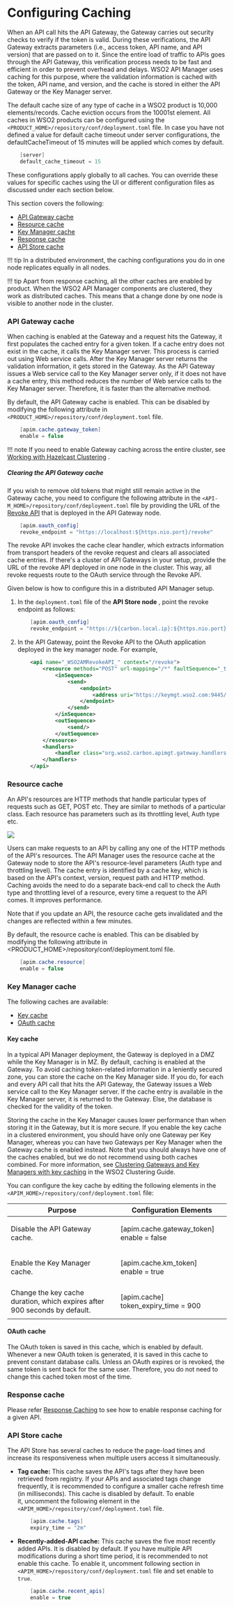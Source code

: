 # Configuring Caching

When an API call hits the API Gateway, the Gateway carries out security checks to verify if the token is valid. During these verifications, the API Gateway extracts parameters (i.e., access token, API name, and API version) that are passed on to it. Since the entire load of traffic to APIs goes through the API Gateway, this verification process needs to be fast and efficient in order to prevent overhead and delays. WSO2 API Manager uses caching for this purpose, where the validation information is cached with the token, API name, and version, and the cache is stored in either the API Gateway or the Key Manager server.

The default cache size of any type of cache in a WSO2 product is 10,000 elements/records. Cache eviction occurs from the 10001st element. All caches in WSO2 products can be configured using the `<PRODUCT_HOME>/repository/conf/deployment.toml` file. In case you have not defined a value for default cache timeout under server configurations, the defaultCacheTimeout of 15 minutes will be applied which comes by default.

``` java
    [server]
    default_cache_timeout = 15
```

These configurations apply globally to all caches. You can override these values for specific caches using the UI or different configuration files as discussed under each section below.

This section covers the following:

-   [API Gateway cache](#api-gateway-cache)
-   [Resource cache](#resource-cache)
-   [Key Manager cache](#key-manager-cache)
-   [Response cache](#response-cache)
-   [API Store cache](#api-store-cache)

!!! tip
    In a distributed environment, the caching configurations you do in one node replicates equally in all nodes.

!!! tip
    Apart from response caching, all the other caches are enabled by product. When the WSO2 API Manager components are clustered, they work as distributed caches. This means that a change done by one node is visible to another node in the cluster.


### API Gateway cache

When caching is enabled at the Gateway and a request hits the Gateway, it first populates the cached entry for a given token. If a cache entry does not exist in the cache, it calls the Key Manager server. This process is carried out using Web service calls. After the Key Manager server returns the validation information, it gets stored in the Gateway. As the API Gateway issues a Web service call to the Key Manager server only, if it does not have a cache entry, this method reduces the number of Web service calls to the Key Manager server. Therefore, it is faster than the alternative method.

By default, the API Gateway cache is enabled. This can be disabled by modifying the following attribute in `<PRODUCT_HOME>/repository/conf/deployment.toml` file.

``` java
    [apim.cache.gateway_token]
    enable = false
```

!!! note
    If you need to enable Gateway caching across the entire cluster, see [Working with Hazelcast Clustering](https://docs.wso2.com/display/AM260/Working+with+Hazelcast+Clustering#WorkingwithHazelcastClustering-WhentouseHazelcast) .


##### Clearing the API Gateway cache

If you wish to remove old tokens that might still remain active in the Gateway cache, you need to configure the following attribute in the `<API-M_HOME>/repository/conf/deployment.toml` file by providing the URL of the [Revoke API](https://docs.wso2.com/display/AM260/Token+API) that is deployed in the API Gateway node. 

``` java
    [apim.oauth_config]
    revoke_endpoint = "https://localhost:${https.nio.port}/revoke"
```

The revoke API invokes the cache clear handler, which extracts information from transport headers of the revoke request and clears all associated cache entries. If there's a cluster of API Gateways in your setup, provide the URL of the revoke API deployed in one node in the cluster. This way, all revoke requests route to the OAuth service through the Revoke API.

Given below is how to configure this in a distributed API Manager setup.

1.  In the `deployment.toml` file of the **API Store node** , point the revoke endpoint as follows:

    ``` java
        [apim.oauth_config]
        revoke_endpoint = "https://${carbon.local.ip}:${https.nio.port}/revoke"
    ```

2.  In the API Gateway, point the Revoke API to the OAuth application deployed in the key manager node. For example,

    ``` xml
        <api name="_WSO2AMRevokeAPI_" context="/revoke">
            <resource methods="POST" url-mapping="/*" faultSequence="_token_fault_">
                <inSequence>
                    <send>
                        <endpoint>
                            <address uri="https://keymgt.wso2.com:9445/oauth2/revoke"/>
                        </endpoint>
                    </send>
                </inSequence>
                <outSequence>
                    <send/>
                </outSequence>
            </resource>
            <handlers>
                <handler class="org.wso2.carbon.apimgt.gateway.handlers.ext.APIManagerCacheExtensionHandler"/>
            </handlers>
        </api>
    ```

### Resource cache

An API's resources are HTTP methods that handle particular types of requests such as GET, POST etc. They are similar to methods of a particular class. Each resource has parameters such as its throttling level, Auth type etc.

![]({{base_path}}/assets/img/Administer/resource-security-and-throttling-limit.png)

Users can make requests to an API by calling any one of the HTTP methods of the API's resources. The API Manager uses the resource cache at the Gateway node to store the API's resource-level parameters (Auth type and throttling level). The cache entry is identified by a cache key, which is based on the API's context, version, request path and HTTP method. Caching avoids the need to do a separate back-end call to check the Auth type and throttling level of a resource, every time a request to the API comes. It improves performance.

Note that if you update an API, the resource cache gets invalidated and the changes are reflected within a few minutes.

By default, the resource cache is enabled.  This can be disabled by modifying the following attribute in <PRODUCT_HOME>/repository/conf/deployment.toml file.

``` java
    [apim.cache.resource]
    enable = false
```

### Key Manager cache

The following caches are available:

-   [Key cache](#key-cache)
-   [OAuth cache](#oauth-cache)

#### Key cache

In a typical API Manager deployment, the Gateway is deployed in a DMZ while the Key Manager is in MZ. By default, caching is enabled at the Gateway. To avoid caching token-related information in a leniently secured zone, you can store the cache on the Key Manager side. If you do, for each and every API call that hits the API Gateway, the Gateway issues a Web service call to the Key Manager server. If the cache entry is available in the Key Manager server, it is returned to the Gateway. Else, the database is checked for the validity of the token.

Storing the cache in the Key Manager causes lower performance than when storing it in the Gateway, but it is more secure. If you enable the key cache in a clustered environment, you should have only one Gateway per Key Manager, whereas you can have two Gateways per Key Manager when the Gateway cache is enabled instead. Note that you should always have one of the caches enabled, but we do not recommend using both caches combined. For more information, see [Clustering Gateways and Key Managers with key caching](https://docs.wso2.com/display/CLUSTER44x/API+Manager+Deployment+Patterns#APIManagerDeploymentPatterns-keycache) in the WSO2 Clustering Guide.

You can configure the key cache by editing the following elements in the `<APIM_HOME>/repository/conf/deployment.toml` file:

<table>
<colgroup>
<col width="50%" />
<col width="50%" />
</colgroup>
<thead>
<tr class="header">
<th>Purpose</th>
<th>Configuration Elements</th>
</tr>
</thead>
<tbody>
<tr class="odd">
<td>Disable the API Gateway cache.</td>
<td><p> [apim.cache.gateway_token] <br/> enable = false </p></td>
</tr>
<tr class="even">
<td>Enable the Key Manager cache.</td>
<td><p> [apim.cache.km_token] <br/> enable = true </p></td>
</tr>
<tr class="odd">
<td>Change the key cache duration, which expires after 900 seconds by default.</td>
<td><p> [apim.cache] <br/> token_expiry_time = 900 </p></td>
</tr>
</tbody>
</table>

#### OAuth cache

The OAuth token is saved in this cache, which is enabled by default. Whenever a new OAuth token is generated, it is saved in this cache to prevent constant database calls. Unless an OAuth expires or is revoked, the same token is sent back for the same user. Therefore, you do not need to change this cached token most of the time.

### Response cache

Please refer [Response Caching]({{base_path}}/Learn/APIGateway/response-caching/) to see how to enable response caching for a given API.

### API Store cache

The API Store has several caches to reduce the page-load times and increase its responsiveness when multiple users access it simultaneously.

-   **Tag cache:** This cache saves the API's tags after they have been retrieved from registry. If your APIs and associated tags change frequently, it is recommended to configure a smaller cache refresh time (in milliseconds). This cache is disabled by default. To enable it, uncomment the following element in the `<APIM_HOME>/repository/conf/deployment.toml` file.

    ``` java
        [apim.cache.tags]
        expiry_time = "2m"
    ```

-   **Recently-added-API cache:** This cache saves the five most recently added APIs. It is disabled by default. If you have multiple API modifications during a short time period, it is recommended to not enable this cache. To enable it, uncomment following section in `<APIM_HOME>/repository/conf/deployment.toml` file and set enable to `true`.
    ``` java
        [apim.cache.recent_apis]
        enable = true
    ```


